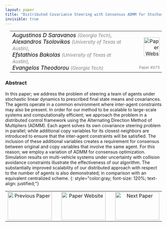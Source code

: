 ```yaml
---
layout: paper
title: "Distributed Covariance Steering with Consensus ADMM for Stochastic Multi-Agent Systems"
invisible: true
---
```

<table width = "95%" style="padding-left: 15px; margin-left: auto; margin-right: 10px;">
<tr><td style = "vertical-align: top; padding-right: 25px;" rowspan="2">
<span style="color:black; font-size: 110%;"><i>
Augustinos D Saravanos <span style="color:gray; font-size: 85%">(Georgia Tech)</span><span style="color:gray; font-size: 100%">,</span><br>  Alexandros Tsolovikos <span style="color:gray; font-size: 85%">(University of Texas at Austin)</span><span style="color:gray; font-size: 100%">,</span><br>  Efstathios Bakolas <span style="color:gray; font-size: 85%">(University of Texas at Austin)</span><span style="color:gray; font-size: 100%">,</span><br>  Evangelos Theodorou <span style="color:gray; font-size: 85%">(Georgia Tech)</span>
</i></span>
</td>
<td style="text-align: right;"><a href="http://www.roboticsproceedings.org/rss17/p075.pdf"><img src="{{ site.baseurl }}/images/paper_link.png" alt="Paper Website" width = "50"  height = "60"/></a><br>     </td>
</tr>
<tr>
<td style="color:#777789; text-align:right; font-size: 75%; margin-right:10px;">Paper&nbsp;#075</td>
</tr>
</table>


### Abstract
In this paper; we address the problem of steering a team of agents under stochastic linear dynamics to prescribed final state means and covariances. The agents operate in a common environment where inter-agent constraints may also be present. In order for our method to be scalable to large-scale systems and computationally efficient; we approach the problem in a distributed control framework using the Alternating Direction Method of Multipliers (ADMM). Each agent solves its own covariance steering problem in parallel; while additional copy variables for its closest neighbors are introduced to ensure that the inter-agent constraints will be satisfied. The inclusion of these additional variables creates a requirement for consensus between original and copy variables that involve the same agent. For this reason; we employ a variation of ADMM for consensus optimization. Simulation results on multi-vehicle systems under uncertainty with collision avoidance constraints illustrate the effectiveness of our algorithm. The substantially improved scalability of our distributed approach with respect to the number of agents is also demonstrated; in comparison with an equivalent centralized scheme.
{: style="color:gray; font-size: 120%; text-align: justified;"}



<table width="100%">
 <tr>
    <td style="width: 30%; text-align: center;"><a href="{{ site.baseurl }}/program/papers/074/">
<img src="{{ site.baseurl }}/images/previous_icon.png"
       alt="Previous Paper" width = "142"  height = "90"/> 
</a> </td>
<td style="text-align: center;"><a href="{{ site.baseurl }}/program/papers">
<img src="{{ site.baseurl }}/images/overview_icon.png"
       alt="Paper Website" width = "142"  height = "90"/> 
</a> </td>
    <td style="width: 30%; text-align: center;"><a href="{{ site.baseurl }}/program/papers/076/">
    <img src="{{ site.baseurl }}/images/next_icon.png"
        alt="Next Paper" width = "142"  height = "90"/>
    </a></td>
</tr>
</table>